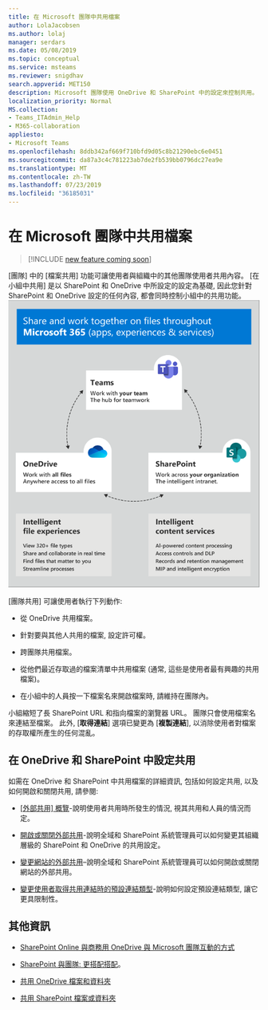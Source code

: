 ```yaml
---
title: 在 Microsoft 團隊中共用檔案
author: LolaJacobsen
ms.author: lolaj
manager: serdars
ms.date: 05/08/2019
ms.topic: conceptual
ms.service: msteams
ms.reviewer: snigdhav
search.appverid: MET150
description: Microsoft 團隊使用 OneDrive 和 SharePoint 中的設定來控制共用。
localization_priority: Normal
MS.collection:
- Teams_ITAdmin_Help
- M365-collaboration
appliesto:
- Microsoft Teams
ms.openlocfilehash: 8ddb342af669f710bfd9d05c8b21290ebc6e0451
ms.sourcegitcommit: da87a3c4c781223ab7de2fb539bb0796dc27ea9e
ms.translationtype: MT
ms.contentlocale: zh-TW
ms.lasthandoff: 07/23/2019
ms.locfileid: "36185031"
---
```

# <a name="sharing-files-in-microsoft-teams"></a>在 Microsoft 團隊中共用檔案

> [!INCLUDE [new feature coming soon](includes/new-feature-coming-soon-article.md)]

[團隊] 中的 [檔案共用] 功能可讓使用者與組織中的其他團隊使用者共用內容。 [在小組中共用] 是以 SharePoint 和 OneDrive 中所設定的設定為基礎, 因此您針對 SharePoint 和 OneDrive 設定的任何內容, 都會同時控制小組中的共用功能。
![圖表, 指出檔案共用在團隊與商務用 OneDrive 和 SharePoint 之間的運作方式](media/sharing-files-in-teams-image1.png)

[團隊共用] 可讓使用者執行下列動作:

- 從 OneDrive 共用檔案。

- 針對要與其他人共用的檔案, 設定許可權。

- 跨團隊共用檔案。

- 從他們最近存取過的檔案清單中共用檔案 (通常, 這些是使用者最有興趣的共用檔案)。

- 在小組中的人員按一下檔案名來開啟檔案時, 請維持在團隊內。

小組縮短了長 SharePoint URL 和指向檔案的瀏覽器 URL。 團隊只會使用檔案名來連結至檔案。 此外, [**取得連結**] 選項已變更為 [**複製連結**], 以消除使用者對檔案的存取權所產生的任何混亂。

## <a name="configure-sharing-in-onedrive-and-sharepoint"></a>在 OneDrive 和 SharePoint 中設定共用

如需在 OneDrive 和 SharePoint 中共用檔案的詳細資訊, 包括如何設定共用, 以及如何開啟和關閉共用, 請參閱:

- [[外部共用] 概覽](https://docs.microsoft.com/sharepoint/external-sharing-overview)-說明使用者共用時所發生的情況, 視其共用和人員的情況而定。

- [開啟或關閉外部共用](https://docs.microsoft.com/sharepoint/turn-external-sharing-on-or-off)-說明全域和 SharePoint 系統管理員可以如何變更其組織層級的 SharePoint 和 OneDrive 的共用設定。

- [變更網站的外部共用](https://docs.microsoft.com/sharepoint/change-external-sharing-site)–說明全域和 SharePoint 系統管理員可以如何開啟或關閉網站的外部共用。

- [變更使用者取得共用連結時的預設連結類型](https://docs.microsoft.com/sharepoint/change-default-sharing-link)-說明如何設定預設連結類型, 讓它更具限制性。

## <a name="more-information"></a>其他資訊

- [SharePoint Online 與商務用 OneDrive 與 Microsoft 團隊互動的方式](sharepoint-onedrive-interact.md)

- [SharePoint 與團隊: 更搭配搭配](https://techcommunity.microsoft.com/t5/Microsoft-SharePoint-Blog/SharePoint-and-Teams-Better-Together/ba-p/189593)。

- [共用 OneDrive 檔案和資料夾](https://support.office.com/article/Share-OneDrive-files-and-folders-9fcc2f7d-de0c-4cec-93b0-a82024800c07#OS_Type=OneDrive_-_Business)

- [共用 SharePoint 檔案或資料夾](https://support.office.com/article/share-sharepoint-files-or-folders-1fe37332-0f9a-4719-970e-d2578da4941c)

